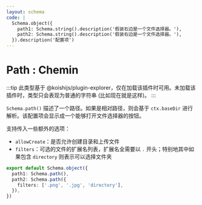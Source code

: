 ```yaml
---
layout: schema
code: |
  Schema.object({
    path1: Schema.string().description('假装右边是一个文件选择器。'),
    path2: Schema.string().description('假装右边是一个文件选择器。'),
  }).description('配置项')
---
```


# Path : Chemin

:::tip
此类型基于 @koishijs/plugin-explorer，仅在加载该插件时可用。未加载该插件时，类型只会表现为普通的字符串 (比如现在就是这样)。
:::

`Schema.path()` 描述了一个路径。如果是相对路径，则会基于 `ctx.baseDir` 进行解析。该配置项会显示成一个能够打开文件选择器的按钮。

支持传入一些额外的选项：

- `allowCreate`：是否允许创建目录和上传文件
- `filters`：可选的文件的扩展名列表，扩展名全需要以 `.` 开头；特别地其中如果包含 `directory` 则表示可以选择文件夹

```ts
export default Schema.object({
  path1: Schema.path(),
  path2: Schema.path({
    filters: ['.png', '.jpg', 'directory'],
  }),
})
```
